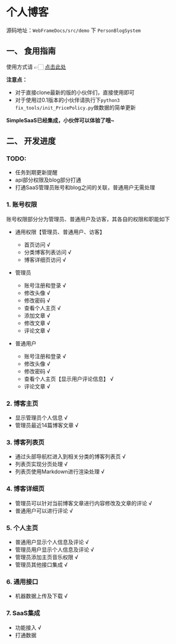 # 个人博客

源码地址：`WebFrameDocs/src/demo`  下  `PersonBlogSystem`

## 一、 食用指南

  使用方式请 👉🏻 [点击此处](./PersonBlogSystem/ProjectNotes/UseGuide.md)

**注意点：**

- 对于直接clone最新的版的小伙伴们，直接使用即可
- 对于使用过0.1版本的小伙伴请执行下`python3 fix_tools/init_PricePolicy.py`做数据的简单更新

**SimpleSaaS已经集成，小伙伴可以体验了哦~**


## 二、 开发进度

### TODO:

- 任务到期更新提醒
- api部分权限及blog部分打通
- 打通SaaS管理员账号和blog之间的关联，普通用户无需处理
  

### 1. 账号权限

账号权限部分分为管理员、普通用户及访客，其各自的权限和职能如下

- 通用权限【管理员、普通用户、访客】
    - 首页访问 √
    - 分类博客列表访问 √
    - 博客详细页访问 √

- 管理员
    - 账号注册和登录 √
    - 修改头像 √
    - 修改密码 √
    - 查看个人主页 √
    - 添加文章 √
    - 修改文章 √
    - 评论文章 √

- 普通用户
    - 账号注册和登录 √
    - 修改头像 √
    - 修改密码 √
    - 查看个人主页【显示用户评论信息】 √
    - 评论文章 √

### 2. 博客主页

- 显示管理员个人信息 √
- 管理员最近14篇博客文章 √

### 3. 博客列表页

- 通过头部导航栏进入到相关分类的博客列表页 √
- 列表页实现分页处理 √
- 列表页使用Markdown进行渲染处理 √

### 4. 博客详细页

- 管理员可以针对当前博客文章进行内容修改及文章的评论 √
- 普通用户可以进行评论 √

### 5. 个人主页

- 普通用户显示个人信息及评论 √
- 管理员用户显示个人信息及评论 √
- 管理员添加主页音乐权限 √
- 管理员其他接口集成 √

### 6. 通用接口

- 机器数据上传及下载 √


### 7. SaaS集成

- 功能接入 √
- 打通数据
